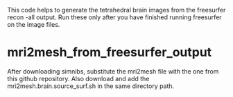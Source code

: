 
This code helps to generate the tetrahedral brain images from the freesurfer recon -all output. Run these only after you have finished running freesurfer on the image files.

# mri2mesh_from_freesurfer_output
After downloading simnibs, substitute the mri2mesh file with the one from this github repository. Also download and add the mri2mesh.brain.source_surf.sh in the same directory path.
